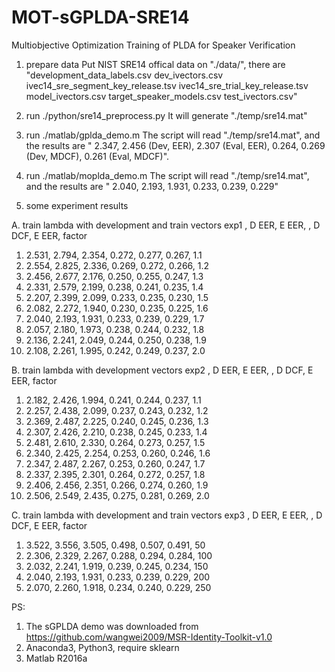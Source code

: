 # MOT-sGPLDA-SRE14
Multiobjective Optimization Training of PLDA for Speaker Verification

1. prepare data
Put NIST SRE14 offical data on "./data/", there are 
"development_data_labels.csv
dev_ivectors.csv
ivec14_sre_segment_key_release.tsv
ivec14_sre_trial_key_release.tsv
model_ivectors.csv
target_speaker_models.csv
test_ivectors.csv"

2. run ./python/sre14_preprocess.py
It will generate "./temp/sre14.mat"

3. run ./matlab/gplda_demo.m
The script will read "./temp/sre14.mat", and the results are
" 2.347, 2.456 (Dev, EER),  2.307 (Eval, EER), 
 0.264, 0.269 (Dev, MDCF), 0.261 (Eval, MDCF)". 

4. run ./matlab/moplda_demo.m
The script will read "./temp/sre14.mat", and the results are
" 2.040, 2.193, 1.931, 0.233, 0.239, 0.229"

5. some experiment results

A. train lambda with development and train vectors
exp1     , D EER, E EER,      , D DCF, E EER, factor
1.  2.531, 2.794, 2.354, 0.272, 0.277, 0.267, 1.1
2.  2.554, 2.825, 2.336, 0.269, 0.272, 0.266, 1.2
3.  2.456, 2.677, 2.176, 0.250, 0.255, 0.247, 1.3
4.  2.331, 2.579, 2.199, 0.238, 0.241, 0.235, 1.4
5.  2.207, 2.399, 2.099, 0.233, 0.235, 0.230, 1.5
6.  2.082, 2.272, 1.940, 0.230, 0.235, 0.225, 1.6
7.  2.040, 2.193, 1.931, 0.233, 0.239, 0.229, 1.7
8.  2.057, 2.180, 1.973, 0.238, 0.244, 0.232, 1.8
9.  2.136, 2.241, 2.049, 0.244, 0.250, 0.238, 1.9
10. 2.108, 2.261, 1.995, 0.242, 0.249, 0.237, 2.0

B. train lambda with development vectors
exp2     , D EER, E EER,      , D DCF, E EER, factor
1.  2.182, 2.426, 1.994, 0.241, 0.244, 0.237, 1.1
2.  2.257, 2.438, 2.099, 0.237, 0.243, 0.232, 1.2
3.  2.369, 2.487, 2.225, 0.240, 0.245, 0.236, 1.3
4.  2.307, 2.426, 2.210, 0.238, 0.245, 0.233, 1.4
5.  2.481, 2.610, 2.330, 0.264, 0.273, 0.257, 1.5
6.  2.340, 2.425, 2.254, 0.253, 0.260, 0.246, 1.6
7.  2.347, 2.487, 2.267, 0.253, 0.260, 0.247, 1.7
8.  2.337, 2.395, 2.301, 0.264, 0.272, 0.257, 1.8
9.  2.406, 2.456, 2.351, 0.266, 0.274, 0.260, 1.9
10. 2.506, 2.549, 2.435, 0.275, 0.281, 0.269, 2.0

C.  train lambda with development and train vectors
exp3     , D EER, E EER,      , D DCF, E EER, factor
1.  3.522, 3.556, 3.505, 0.498, 0.507, 0.491, 50
2.  2.306, 2.329, 2.267, 0.288, 0.294, 0.284, 100
3.  2.032, 2.241, 1.919, 0.239, 0.245, 0.234, 150
4.  2.040, 2.193, 1.931, 0.233, 0.239, 0.229, 200
5.  2.070, 2.260, 1.918, 0.234, 0.240, 0.229, 250

PS:
1. The sGPLDA demo was downloaded from https://github.com/wangwei2009/MSR-Identity-Toolkit-v1.0
2. Anaconda3, Python3, require sklearn
3. Matlab R2016a
